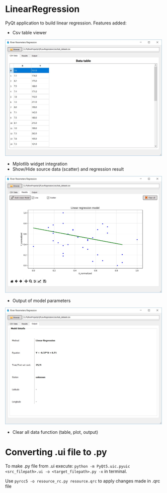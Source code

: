 # LinearRegression
PyQt application to build linear regression.
Features added:
  * Csv table viewer
  
  ![Table viewer](https://github.com/IntergraDev/LinearRegression/blob/f06ea3304afe1efa53fedf99fbc4b9c162a422a7/screens/app_table.jpg)
  
  * Mplotlib widget integration
  * Show/Hide source data (scatter) and regression result
  
  ![Plot widget](https://github.com/IntergraDev/LinearRegression/blob/f06ea3304afe1efa53fedf99fbc4b9c162a422a7/screens/app_plot.jpg)
  
  * Output of model parameters
  
  ![Model output](https://github.com/IntergraDev/LinearRegression/blob/f06ea3304afe1efa53fedf99fbc4b9c162a422a7/screens/app_output.jpg)
  
  * Clear all data function (table, plot, output)

# Converting .ui file to .py
To make .py file from .ui execute:
```python -m PyQt5.uic.pyuic <src_filepath>.ui -o <target_filepath>.py -x``` in terminal.

Use ```pyrcc5 -o resource_rc.py resource.qrc``` to apply changes made in .qrc file
